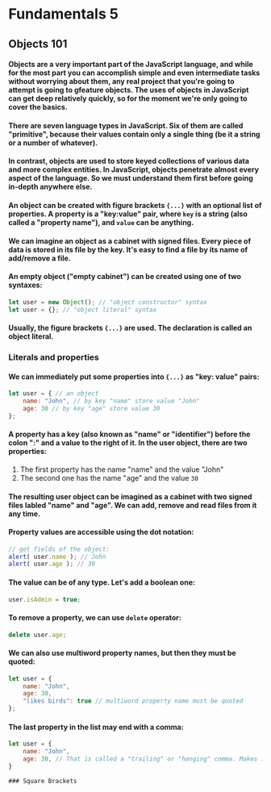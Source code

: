 # Fundamentals 5
## Objects 101
#### Objects are a very important part of the JavaScript language, and while for the most part you can accomplish simple and even intermediate tasks without worrying about them, any real project that you're going to attempt is going to gfeature objects. The uses of objects in JavaScript can get deep relatively quickly, so for the moment we're only going to cover the basics. 

#### There are seven language types in JavaScript. Six of them are called "primitive", because their values contain only a single thing (be it a string or a number of whatever). 
#### In contrast, objects are used to store keyed collections of various data and more complex entities. In JavaScript, objects penetrate almost every aspect of the language. So we must understand them first before going in-depth anywhere else. 

#### An object can be created with figure brackets `{...}` with an optional list of properties. A property is a "key:value" pair, where `key` is a string (also called a "property name"), and `value` can be anything. 

#### We can imagine an object as a cabinet with signed files. Every piece of data is stored in its file by the key. It's easy to find a file by its name of add/remove a file.

#### An empty object ("empty cabinet") can be created using one of two syntaxes:
```javascript
let user = new Object(); // "object constructor" syntax
let user = {}; // "object literal" syntax
```

#### Usually, the figure brackets `{...}` are used. The declaration is called an object literal.


### Literals and properties
#### We can immediately put some properties into `{...}` as "key: value" pairs:
```javascript
let user = { // an object
    name: "John", // by key "name" store value "John"
    age: 30 // by key "age" store value 30
};
```

#### A property has a key (also known as "name" or "identifier") before the colon ":" and a value to the right of it. In the user object, there are two properties:
1. The first property has the name "name" and the value "John"
2. The second one has the name "age" and the value `30`

#### The resulting user object can be imagined as a cabinet with two signed files labled "name" and "age". We can add, remove and read files from it any time.
#### Property values are accessible using the dot notation:
```javascript
// get fields of the object:
alert( user.name ); // John
alert( user.age ); // 30
```

#### The value can be of any type. Let's add a boolean one:
```javascript
user.isAdmin = true;
```
#### To remove a property, we can use `delete` operator:
```javascript
delete user.age;
```
#### We can also use multiword property names, but then they must be quoted:
```javascript
let user = {
    name: "John",
    age: 30,
    "likes birds": true // multiword property name must be quoted
};
```
#### The last property in the list may end with a comma:
```javascript
let user = {
    name: "John",
    age: 30, // That is called a "trailing" or "hanging" comma. Makes it easier to add/remove/move around properties, because all lines become alike.
}

### Square Brackets